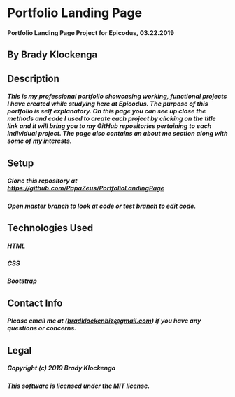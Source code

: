 # **Portfolio Landing Page**

#### Portfolio Landing Page Project for Epicodus, 03.22.2019

## **By Brady Klockenga**

## **Description**

##### This is my professional portfolio showcasing working, functional projects I have created while studying here at Epicodus. The purpose of this portfolio is self explanatory. On this page you can see up close the methods and code I used to create each project by clicking on the title link and it will bring you to my GitHub repositories pertaining to each individual project. The page also contains an about me section along with some of my interests.  

## **Setup**

##### Clone this repository at https://github.com/PapaZeus/PortfolioLandingPage

##### Open master branch to look at code or test branch to edit code.

## **Technologies Used**

##### HTML
##### CSS
##### Bootstrap

## **Contact Info**

##### Please email me at (bradklockenbiz@gmail.com) if you have any questions or concerns.

## **Legal**

##### Copyright (c) 2019 Brady Klockenga

##### This software is licensed under the MIT license.
